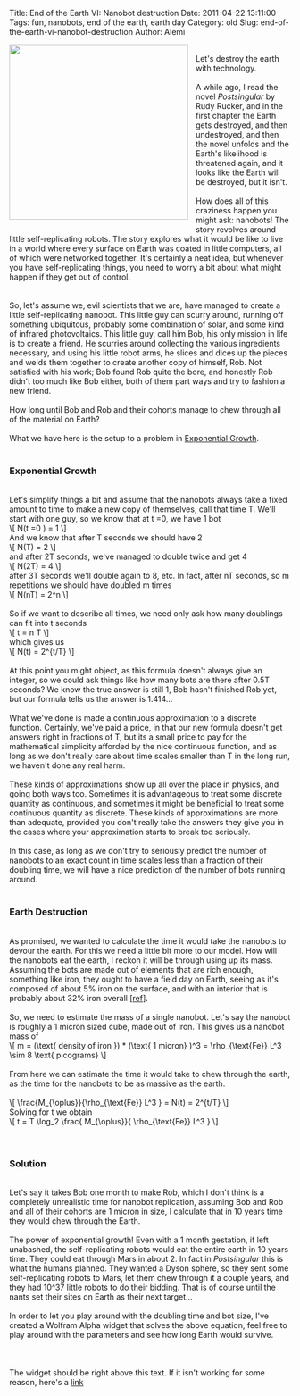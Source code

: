 Title: End of the Earth VI: Nanobot destruction
Date: 2011-04-22 13:11:00
Tags: fun, nanobots, end of the earth, earth day
Category: old
Slug: end-of-the-earth-vi-nanobot-destruction
Author: Alemi

<div class="separator" style="clear: both; text-align: center;"><a href="http://1.bp.blogspot.com/-hGkMD-tB1RY/TbGfhRvcA6I/AAAAAAAAAQ4/eCaG-z1Zarc/s1600/612px-C60a.png" imageanchor="1" style="clear:left; float:left;margin-right:1em; margin-bottom:1em"><img border="0" height="314" width="320" src="http://1.bp.blogspot.com/-hGkMD-tB1RY/TbGfhRvcA6I/AAAAAAAAAQ4/eCaG-z1Zarc/s320/612px-C60a.png" /></a></div><br />Let's destroy the earth with technology.<br /><br />A while ago, I read the novel <i>Postsingular</i> by Rudy Rucker, and in the first chapter the Earth gets destroyed, and then undestroyed, and then the novel unfolds and the Earth's likelihood is threatened again, and it looks like the Earth will be destroyed, but it isn't. <br /><br />How does all of this craziness happen you might ask: nanobots!  The story revolves around little self-replicating robots.  The story explores what it would be like to live in a world where every surface on Earth was coated in little computers, all of which were networked together.  It's certainly a neat idea, but whenever you have self-replicating things, you need to worry a bit about what might happen if they get out of control.<br /><a name='more'></a><br /><br />So, let's assume we, evil scientists that we are, have managed to create a little self-replicating nanobot.  This little guy can scurry around, running off something ubiquitous, probably some combination of solar, and some kind of infrared photovoltaics.  This little guy, call him Bob, his only mission in life is to create a friend.  He scurries around collecting the various ingredients necessary, and using his little robot arms, he slices and dices up the pieces and welds them together to create another copy of himself, Rob.  Not satisfied with his work; Bob found Rob quite the bore, and honestly Rob didn't too much like Bob either, both of them part ways and try to fashion a new friend.<br /><br />How long until Bob and Rob and their cohorts manage to chew through all of the material on Earth?<br /><br />What we have here is the setup to a problem in <a href="http://en.wikipedia.org/wiki/Exponential_growth">Exponential Growth</a>.<br /><br /><h3>Exponential Growth</h3><br />Let's simplify things a bit and assume that the nanobots always take a fixed amount to time to make a new copy of themselves, call that time T.  We'll start with one guy, so we know that at t =0, we have 1 bot<br />\[ N(t =0 ) = 1 \]<br />And we know that after T seconds we should have 2<br />\[ N(T) = 2 \]<br />and after 2T seconds, we've managed to double twice and get 4<br />\[ N(2T) = 4 \]<br />after 3T seconds we'll double again to 8, etc.  In fact, after nT seconds, so m repetitions we should have doubled m times<br />\[ N(nT) = 2^n \]<br /><br />So if we want to describe all times, we need only ask how many doublings can fit into t seconds<br />\[ t = n T \]<br />which gives us<br />\[ N(t) = 2^{t/T} \]<br /><br />At this point you might object, as this formula doesn't always give an integer, so we could ask things like how many bots are there after 0.5T seconds?  We know the true answer is still 1, Bob hasn't finished Rob yet, but our formula tells us the answer is 1.414...  <br /><br />What we've done is made a continuous approximation to a discrete function.  Certainly, we've paid a price, in that our new formula doesn't get answers right in fractions of T, but its a small price to pay for the mathematical simplicity afforded by the nice continuous function, and as long as we don't really care about time scales smaller than T in the long run, we haven't done any real harm.<br /><br />These kinds of approximations show up all over the place in physics, and going both ways too.  Sometimes it is advantageous to treat some discrete quantity as continuous, and sometimes it might be beneficial to treat some continuous quantity as discrete.  These kinds of approximations are more than adequate, provided you don't really take the answers they give you in the cases where your approximation starts to break too seriously.<br /><br />In this case, as long as we don't try to seriously predict the number of nanobots to an exact count in time scales less than a fraction of their doubling time, we will have a nice prediction of the number of bots running around.<br /><br /><h3>Earth Destruction</h3><br />As promised, we wanted to calculate the time it would take the nanobots to devour the earth.  For this we need a little bit more to our model.  How will the nanobots eat the earth, I reckon it will be through using up its mass.  Assuming the bots are made out of elements that are rich enough, something like iron, they ought to have a field day on Earth, seeing as it's composed of about 5% iron on the surface, and with an interior that is probably about 32% iron overall <a href="http://en.wikipedia.org/wiki/Abundance_of_the_chemical_elements#Abundance_of_elements_in_the_Earth">[ref]</a>.<br /><br />So, we need to estimate the mass of a single nanobot.  Let's say the nanobot is roughly a 1 micron sized cube, made out of iron.  This gives us a nanobot mass of <br />\[ m = (\text{ density of iron }) * (\text{ 1 micron} )^3 = \rho_{\text{Fe}} L^3 \sim 8 \text{ picograms} \] <br /><br />From here we can estimate the time it would take to chew through the earth, as the time for the nanobots to be as massive as the earth.<br /><br />\[ \frac{M_{\oplus}}{\rho_{\text{Fe}} L^3 } = N(t) = 2^{t/T} \]<br />Solving for t we obtain<br />\[ t = T \log_2 \frac{ M_{\oplus}}{ \rho_{\text{Fe}} L^3 }  \]<br /><br /><br /><h3>Solution</h3><br />Let's say it takes Bob one month to make Rob, which I don't think is a completely unrealistic time for nanobot replication, assuming Bob and Rob and all of their cohorts are 1 micron in size,  I calculate that in 10 years time they would chew through the Earth.<br /><br />The power of exponential growth!  Even with a 1 month gestation, if left unabashed, the self-replicating robots would eat the entire earth in 10 years time.  They could eat through Mars in about 2.  In fact in <i>Postsingular</i> this is what the humans planned.  They wanted a Dyson sphere, so they sent some self-replicating robots to Mars, let them chew through it a couple years, and they had 10^37 little robots to do their bidding.  That is of course until the nants set their sites on Earth as their next target...<br /><br />In order to let you play around with the doubling time and bot size, I've created a Wolfram Alpha widget that solves the above equation, feel free to play around with the parameters and see how long Earth would survive.<br /><br /><script type="text/javascript" id="WolframAlphaScript6a645314f9be6be7b902d4cc1f776d00" src="http://www.wolframalpha.com/widget/widget.jsp?id=6a645314f9be6be7b902d4cc1f776d00"></script><br /><br />The widget should be right above this text.  If it isn't working for some reason, here's a <a href="http://developer.wolframalpha.com/widgets/gallery/view.jsp?id=6a645314f9be6be7b902d4cc1f776d00">link</a>
